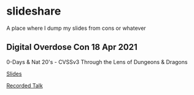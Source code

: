 # slideshare
A place where I dump my slides from cons or whatever

## Digital Overdose Con 18 Apr 2021
0-Days & Nat 20's - CVSSv3 Through the Lens of Dungeons & Dragons

[Slides](CVSS_DND-D_Overcon-2021.pptx)

[Recorded Talk](https://youtu.be/eUxkZbphDPg?t=19595)
